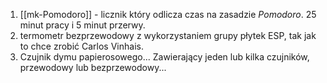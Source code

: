 
1. [[mk-Pomodoro]] - licznik który odlicza czas na zasadzie *Pomodoro*. 25 minut pracy i 5 minut przerwy.
2. termometr bezprzewodowy z wykorzystaniem grupy płytek ESP, tak jak to chce zrobić Carlos Vinhais.
3. Czujnik dymu papierosowego... Zawierający jeden lub kilka czujników, przewodowy lub bezprzewodowy...